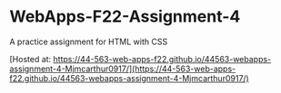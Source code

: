 # WebApps-F22-Assignment-4
A practice assignment for HTML with CSS

[Hosted at: https://44-563-web-apps-f22.github.io/44563-webapps-assignment-4-Mjmcarthur0917/](https://44-563-web-apps-f22.github.io/44563-webapps-assignment-4-Mjmcarthur0917/)
